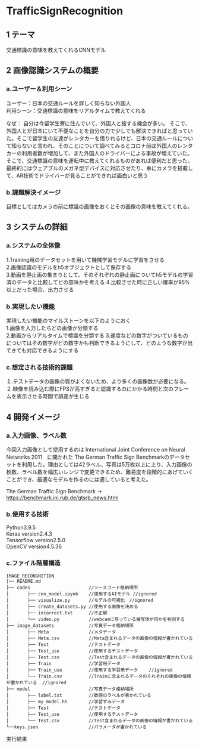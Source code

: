# TrafficSignRecognition  

## 1 テーマ  
交通標識の意味を教えてくれるCNNモデル

## 2 画像認識システムの概要 
### a.ユーザー＆利用シーン 
ユーザー：日本の交通ルールを詳しく知らない外国人  
利用シーン：交通標識の意味をリアルタイムで教えてくれる

なぜ：
自分は今留学生寮に住んでいて、外国人と接する機会が多い。
そこで、外国人とが日本にいて不便なことを自分の力で少しでも解決できればと思っていた。そこで留学生の友達がレンタカーを借りれるけど、日本の交通ルールについて知らないと言われ、そのことについて調べてみるとコロナ前は外国人のレンタカーの利用者数が増加して、また外国人のドライバーによる事故が増えていた。そこで、交通標識の意味を運転中に教えてくれるものがあれば便利だと思った。最終的にはウェアブルのメガネ型デバイスに対応させたり、車にカメラを搭載して、AR技術でドライバーが見ることができれば面白いと思う

### b.課題解決イメージ  
目標としてはカメラの前に標識の画像をおくとその画像の意味を教えてくれる。


## 3 システムの詳細  
### a.システムの全体像  
1.Training用のデータセットを用いて機械学習モデルに学習をさせる  
2.画像認識のモデルをh5オブジェクトとして保存する  
3.動画を静止画の集まりとして、そのそれぞれの静止画についてh5モデルの学習済のデータと比較してどの意味かを考える
4.比較させた時に正しい確率が95%以上だった場合、出力させる


### b.実現したい機能  
実現したい機能のマイルストーンを以下のようにおく  
1.画像を入力したらどの画像か分類する  
2.動画からリアルタイムで標識を分類する
3.速度などの数字がついているものについてはその数字がどの数字かも判断できるようにして、どのような数字が出てきても対応できるようにする

### c.想定される技術的課題  
１.テストデータの画像の質がよくないため、より多くの画像数が必要になる。
２.映像を読み込む際にFPSが高すぎると認識するのにかかる時間と次のフレームを表示させる時間で誤差が生じる

## 4 開発イメージ
### a.入力画像、ラベル数 

今回入力画像として使用するのは International Joint Conference on Neural Networks 2011　に開かれた The German Traffic Sign Benchmarkのデータセットを利用した。理由としては42ラベル、写真は5万枚以上に上り、入力画像の枚数、ラベル数を幅広いレンジで変更できるため、難易度を段階的にあげていくことができ、最適なモデルを作るのには適していると考えた。

The German Traffic Sign Benchmark -> https://benchmark.ini.rub.de/gtsrb_news.html


### b.使用する技術   
Python3.9.5  
Keras version2.4.3  
Tensorflow version2.5.0  
OpenCV version4.5.36  


### c.ファイル階層構造  

```
IMAGE_RECONGNITION  
|── README.md  
├── codes                      //ソースコード格納場所  
│       ├── cnn_model.ipynb    //使用するAIモデル //ignored
│       ├── visualize.py       //モデルの可視化　//ignored 
│       ├── create_datasets.py //使用する画像を決める  
│       ├── incorrect.txt      //不正解　
│       └── video.py           //webcamに写っている被写体が何かを判別する  
├── image_datasets             //写真データ格納場所  
│       ├── Meta               //メタデータ  
│       ├── Meta.csv           //Meta含まれるデータの画像の情報が書かれている  
│       ├── Test               //テストデータ
│       ├── Test_use           //使用するテストデータ
│       ├── Test.csv           //Test含まれるデータの画像の情報が書かれている  
│       ├── Train              //学習用データ
│       ├── Train_use          //使用する学習用データ    //ignored
│       └── Train.csv          //Trainに含まれるデータのそれぞれの画像の情報が書かれている  //ignored
├── model                      //写真データ格納場所  
│       ├── label.txt          //数値のラベルが書かれている
│       ├── my_model.h5        //学習ずみデータ
│       ├── Test               //テストデータ
│       ├── Test_use           //使用するテストデータ
│       └── Test.csv           //Test含まれるデータの画像の情報が書かれている  
└──keys.json                   //パラメータが書かれている
```


実行結果

